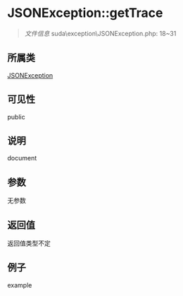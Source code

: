 # JSONException::getTrace

> *文件信息* suda\exception\JSONException.php: 18~31
## 所属类 

[JSONException](../JSONException.md)

## 可见性

  public  
## 说明

document

## 参数

无参数

## 返回值
返回值类型不定

## 例子

example